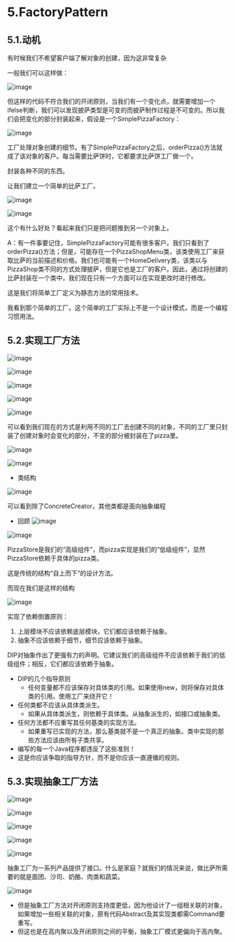 # 5.FactoryPattern

## 5.1.动机

有时候我们不希望客户端了解对象的创建，因为这非常复杂

一般我们可以这样做：

![image](http://clsaa-big-data-notes-1252032169.cossh.myqcloud.com/2018-12-25-011136.png)

但这样的代码不符合我们的开闭原则，当我们有一个变化点，就需要增加一个ifelse判断，我们可以发现披萨类型是可变的而披萨制作过程是不可变的。所以我们会把变化的部分封装起来，假设是一个SimplePizzaFactory：

![image](http://clsaa-big-data-notes-1252032169.cossh.myqcloud.com/2018-12-25-011331.png)

工厂处理对象创建的细节。有了SimplePizzaFactory之后，orderPizza()方法就成了该对象的客户。每当需要比萨饼时，它都要求比萨饼工厂做一个。

封装各种不同的东西。

让我们建立一个简单的比萨工厂。

![image](http://clsaa-big-data-notes-1252032169.cossh.myqcloud.com/2018-12-25-011800.png)

![image](http://clsaa-big-data-notes-1252032169.cossh.myqcloud.com/2018-12-25-011833.png)

这个有什么好处？看起来我们只是把问题推到另一个对象上。

A：有一件事要记住，SimplePizzaFactory可能有很多客户。我们只看到了orderPizza()方法；但是，可能存在一个PizzaShopMenu类，该类使用工厂来获取比萨的当前描述和价格。我们也可能有一个HomeDelivery类，该类以与PizzaShop类不同的方式处理披萨，但是它也是工厂的客户。因此，通过将创建的比萨封装在一个类中，我们现在只有一个方面可以在实现更改时进行修改。

这是我们将简单工厂定义为静态方法的常用技术。

我看到那个简单的工厂。这个简单的工厂实际上不是一个设计模式，而是一个编程习惯用法。

## 5.2.实现工厂方法

![image](http://clsaa-big-data-notes-1252032169.cossh.myqcloud.com/2018-12-25-012530.png)

![image](http://clsaa-big-data-notes-1252032169.cossh.myqcloud.com/2018-12-25-014023.png)

![image](http://clsaa-big-data-notes-1252032169.cossh.myqcloud.com/2018-12-25-014052.png)

![image](http://clsaa-big-data-notes-1252032169.cossh.myqcloud.com/2018-12-25-015041.png)

![image](http://clsaa-big-data-notes-1252032169.cossh.myqcloud.com/2018-12-25-015342.png)

可以看到我们现在的方式是利用不同的工厂去创建不同的对象，不同的工厂里只封装了创建对象时会变化的部分，不变的部分被封装在了pizza里。

![image](http://clsaa-big-data-notes-1252032169.cossh.myqcloud.com/2018-12-25-020346.png)

![image](http://clsaa-big-data-notes-1252032169.cossh.myqcloud.com/2018-12-25-020407.png)

* 类结构

![image](http://clsaa-big-data-notes-1252032169.cossh.myqcloud.com/2018-12-25-020736.png)

可以看到除了ConcreteCreator，其他类都是面向抽象编程

* 回顾
![image](http://clsaa-big-data-notes-1252032169.cossh.myqcloud.com/2018-12-25-021127.png)

![image](http://clsaa-big-data-notes-1252032169.cossh.myqcloud.com/2018-12-25-021152.png)


PizzaStore是我们的“高级组件”，而pizza实现是我们的“低级组件”，显然PizzaStore依赖于具体的pizza类。

这是传统的结构“自上而下”的设计方法。

而现在我们是这样的结构

![image](http://clsaa-big-data-notes-1252032169.cossh.myqcloud.com/2018-12-25-021251.png)

实现了依赖倒置原则：

1. 上层模块不应该依赖底层模块，它们都应该依赖于抽象。
2. 抽象不应该依赖于细节，细节应该依赖于抽象。

DIP对抽象作出了更强有力的声明。它建议我们的高级组件不应该依赖于我们的低级组件；相反，它们都应该依赖于抽象。

* DIP的几个指导原则
  * 任何变量都不应该保存对具体类的引用。如果使用new，则将保存对具体类的引用。使用工厂来绕开它！
* 任何类都不应该从具体类派生。
  * 如果从具体类派生，则依赖于具体类。从抽象派生的，如接口或抽象类。
* 任何方法都不应重写其任何基类的实现方法。
  * 如果重写已实现的方法，那么基类就不是一个真正的抽象。类中实现的那些方法应该由所有子类共享。
* 编写的每一个Java程序都违反了这些准则！
* 这是你应该争取的指导方针，而不是你应该一直遵循的规则。

## 5.3.实现抽象工厂方法

![image](http://clsaa-big-data-notes-1252032169.cossh.myqcloud.com/2018-12-25-023707.png)

![image](http://clsaa-big-data-notes-1252032169.cossh.myqcloud.com/2018-12-25-023735.png)

![image](http://clsaa-big-data-notes-1252032169.cossh.myqcloud.com/2018-12-25-023759.png)

![image](http://clsaa-big-data-notes-1252032169.cossh.myqcloud.com/2018-12-25-023832.png)

![image](http://clsaa-big-data-notes-1252032169.cossh.myqcloud.com/2018-12-25-023904.png)

抽象工厂为一系列产品提供了接口。什么是家庭？就我们的情况来说，做比萨所需要的就是面团、沙司、奶酪、肉类和蔬菜。

![image](http://clsaa-big-data-notes-1252032169.cossh.myqcloud.com/2018-12-25-023959.png)

* 但是抽象工厂方法对开闭原则支持度更低，因为他设计了一组相关联的对象，如果增加一些相关联的对象，原有代码Abstract及其实现类都需Command要重写。
* 但这也是在高内聚以及开闭原则之间的平衡，抽象工厂模式更偏向于高内聚。